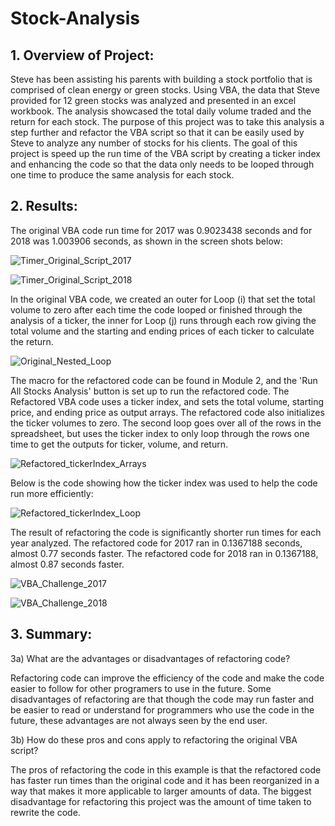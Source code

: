 # Stock-Analysis

## 1. Overview of Project: 
Steve has been assisting his parents with building a stock portfolio that is comprised of clean energy or green stocks.  Using VBA, the data that Steve provided for 12 green stocks was analyzed and presented in an excel workbook.  The analysis showcased the total daily volume traded and the return for each stock.  The purpose of this project was to take this analysis a step further and refactor the VBA script so that it can be easily used by Steve to analyze any number of stocks for his clients.  The goal of this project is speed up the run time of the VBA script by creating a ticker index and enhancing the code so that the data only needs to be looped through one time to produce the same analysis for each stock.   
      
## 2. Results: 

The original VBA code run time for 2017 was 0.9023438 seconds and for 2018 was 1.003906 seconds, as shown in the screen shots below: 
      
![Timer_Original_Script_2017](https://user-images.githubusercontent.com/103215123/167002373-305ade6f-1cd7-4f9f-88b5-babf076a42cc.png)

![Timer_Original_Script_2018](https://user-images.githubusercontent.com/103215123/167002655-570eed4b-e3c3-4c9a-9bb5-ca71544a91b1.png)

In the original VBA code, we created an outer for Loop (i) that set the total volume to zero after each time the code looped or finished through the analysis of a  ticker, the inner for Loop (j) runs through each row giving the total volume and the starting and ending prices of each ticker to calculate the return.  
      
![Original_Nested_Loop](https://user-images.githubusercontent.com/103215123/167003295-25d0d4fc-e70e-4bd5-957a-28d54ca9ef59.png)

      
The macro for the refactored code can be found in Module 2, and the 'Run All Stocks Analysis' button is set up to run the refactored code.  The Refactored VBA code uses a ticker index, and sets the total volume, starting price, and ending price as output arrays.  The refactored code also initializes the ticker volumes to zero.  The second loop goes over all of the rows in the spreadsheet, but uses the ticker index to only loop through the rows one time to get the outputs for ticker, volume, and return.  
      
![Refactored_tickerIndex_Arrays](https://user-images.githubusercontent.com/103215123/167003707-8f6bf690-2b4f-4d58-864a-c9e6e8a3594b.png)

      
Below is the code showing how the ticker index was used to help the code run more efficiently: 
      
![Refactored_tickerIndex_Loop](https://user-images.githubusercontent.com/103215123/167003775-764e66fa-26ff-4a29-91fa-da5351b4f07c.png)

The result of refactoring the code is significantly shorter run times for each year analyzed.  The refactored code for 2017 ran in 0.1367188 seconds, almost 0.77 seconds faster.  The refactored code for 2018 ran in 0.1367188, almost 0.87 seconds faster.  

![VBA_Challenge_2017](https://user-images.githubusercontent.com/103215123/167003843-af02f52a-b6de-4786-83fa-64e344aacecb.png)

![VBA_Challenge_2018](https://user-images.githubusercontent.com/103215123/167003888-dacf8d24-3722-47e7-9181-2b172a028d74.png)

      
## 3. Summary: 
    
3a) What are the advantages or disadvantages of refactoring code?
      
Refactoring code can improve the efficiency of the code and make the code easier to follow for other programers to use in the future. Some disadvantages of refactoring are that though the code may run faster and be easier to read or understand for programmers who use the code in the future, these advantages are not always seen by the end user.  
      
3b) How do these pros and cons apply to refactoring the original VBA script?

The pros of refactoring the code in this example is that the refactored code has faster run times than the original code and it has been reorganized in a way that makes it more applicable to larger amounts of data. The biggest disadvantage for refactoring this project was the amount of time taken to rewrite the code.  
